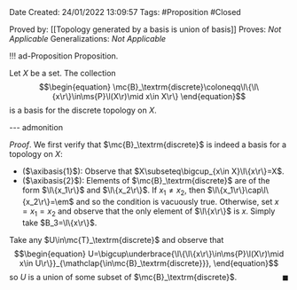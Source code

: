 <br />
<br />

Date Created: 24/01/2022 13:09:57
Tags: #Proposition #Closed 

Proved by: [[Topology generated by a basis is union of basis]]
Proves: _Not Applicable_
Generalizations: _Not Applicable_

!!! ad-Proposition Proposition.

Let $X$ be a set. The collection
$$\begin{equation}
    \mc{B}_\textrm{discrete}\coloneqq\l\{\l\{x\r\}\in\ms{P}\l(X\r)\mid x\in X\r\}
\end{equation}$$
is a basis for the discrete topology on $X$.

--- admonition

_Proof_. We first verify that $\mc{B}_\textrm{discrete}$ is indeed a basis for a topology on $X$:
* ($\axibasis{1}$): Observe that $X\subseteq\bigcup_{x\in X}\l\{x\r\}=X$.
* ($\axibasis{2}$): Elements of $\mc{B}_\textrm{discrete}$ are of the form $\l\{x_1\r\}$ and $\l\{x_2\r\}$. If $x_1\neq x_2$, then $\l\{x_1\r\}\cap\l\{x_2\r\}=\em$ and so the condition is vacuously true. Otherwise, set $x=x_1=x_2$ and observe that the only element of $\l\{x\r\}$ is $x$. Simply take $B_3=\l\{x\r\}$.

Take any $U\in\mc{T}_\textrm{discrete}$ and observe that
$$\begin{equation}
    U=\bigcup\underbrace{\l\{\l\{x\r\}\in\ms{P}\l(X\r)\mid x\in U\r\}}_{\mathclap{\in\mc{B}_\textrm{discrete}}},
\end{equation}$$
so $U$ is a union of some subset of $\mc{B}_\textrm{discrete}$.<span style="float:right;">$\blacksquare$</span>
